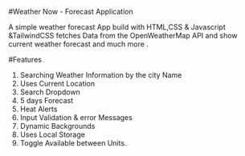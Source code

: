 #Weather Now - Forecast Application 

A simple weather forecast App build with HTML,CSS & Javascript &TailwindCSS
fetches Data from the OpenWeatherMap API and show current weather forecast and much more .

#Features 
1) Searching Weather Information by the city Name
2) Uses Current Location
3) Search Dropdown 
4) 5 days Forecast 
5) Heat Alerts 
6) Input Validation & error Messages
7) Dynamic Backgrounds
8) Uses Local Storage
9) Toggle Available between Units. 





